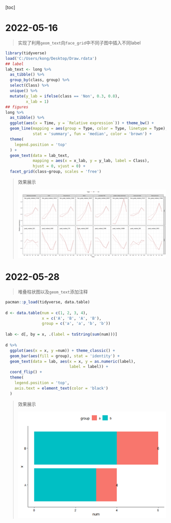 [toc]

# 2022-05-16

> 实现了利用`geom_text`向`face_grid`中不同子图中插入不同label

```R
library(tidyverse)
load('C:/Users/kong/Desktop/Draw.rdata')
## label
lab_text <- long %>% 
  as_tibble() %>% 
  group_by(class, group) %>% 
  select(Class) %>% 
  unique() %>% 
  mutate(y_lab = ifelse(class == 'Non', 0.3, 0.8),
         x_lab = 1)
## figures
long %>% 
  as_tibble() %>% 
  ggplot(aes(x = Time, y = `Relative expression`)) + theme_bw() +
  geom_line(mapping = aes(group = Type, color = Type, linetype = Type),
            stat = 'summary', fun = 'median', color = 'brown') +
  theme(
    legend.position = 'top'
  ) +
  geom_text(data = lab_text, 
            mapping = aes(x = x_lab, y = y_lab, label = Class),
            hjust = 0, vjust = 0) +
  facet_grid(class~group, scales = 'free')
```

> 效果展示
>
> <img src="Figures/2022-05-16.png" alt="notes" width="500"/>

# 2022-05-28

> 堆叠柱状图以及`geom_text`添加注释

```R
pacman::p_load(tidyverse, data.table)

d <- data.table(num = c(1, 2, 3, 4), 
                x = c('A', 'B', 'A', 'B'),
                group = c('a', 'a', 'b', 'b'))

lab <- d[, by = x, .(label = toString(sum(num)))]

d %>% 
  ggplot(aes(x = x, y =num)) + theme_classic() +
  geom_bar(aes(fill = group), stat = 'identity') +
  geom_text(data = lab, aes(x = x, y = as.numeric(label),
                            label = label)) +
  coord_flip() +
  theme(
    legend.position = 'top',
    axis.text = element_text(color = 'black')
  )
```

> 效果展示
>
> <img src="Figures/2022-5-28.jpg" alt="notes" width="500"/>